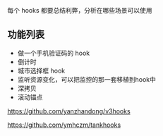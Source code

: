 每个 hooks 都要总结利弊，分析在哪些场景可以使用

## 功能列表
+ 做一个手机验证码的 hook
+ 倒计时
+ 城市选择框 hook
+ 监听资源变化，可以把监控的那一套移植到hook中
+ 深拷贝
+ 滚动锚点


https://github.com/yanzhandong/v3hooks

https://github.com/ymhczm/tankhooks